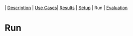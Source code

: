 | [Description](README.md) | [Use Cases](UseCases.md)| [Results](Results.md) | [Setup](Setup.md) | Run | [Evaluation](Evaluation.md)

# Run
